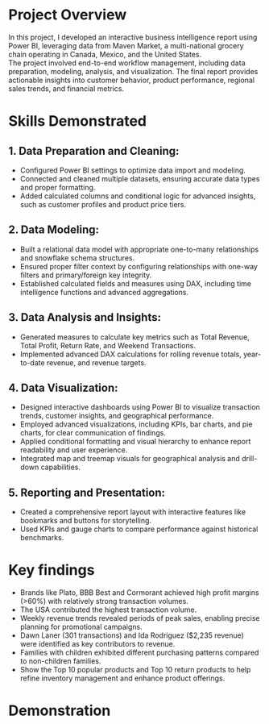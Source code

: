 # Project Overview
In this project, I developed an interactive business intelligence report using Power BI, leveraging data from Maven Market, a multi-national grocery chain operating in Canada, Mexico, and the United States. \
The project involved end-to-end workflow management, including data preparation, modeling, analysis, and visualization. The final report provides actionable insights into customer behavior, product performance, regional sales trends, and financial metrics.

# Skills Demonstrated
## 1. Data Preparation and Cleaning:
* Configured Power BI settings to optimize data import and modeling.
* Connected and cleaned multiple datasets, ensuring accurate data types and proper formatting.
* Added calculated columns and conditional logic for advanced insights, such as customer profiles and product price tiers.
## 2. Data Modeling:
* Built a relational data model with appropriate one-to-many relationships and snowflake schema structures.
* Ensured proper filter context by configuring relationships with one-way filters and primary/foreign key integrity.
* Established calculated fields and measures using DAX, including time intelligence functions and advanced aggregations.
## 3. Data Analysis and Insights:
* Generated measures to calculate key metrics such as Total Revenue, Total Profit, Return Rate, and Weekend Transactions.
* Implemented advanced DAX calculations for rolling revenue totals, year-to-date revenue, and revenue targets.
## 4. Data Visualization:
* Designed interactive dashboards using Power BI to visualize transaction trends, customer insights, and geographical performance.
* Employed advanced visualizations, including KPIs, bar charts, and pie charts, for clear communication of findings.
* Applied conditional formatting and visual hierarchy to enhance report readability and user experience.
* Integrated map and treemap visuals for geographical analysis and drill-down capabilities.
## 5. Reporting and Presentation:
* Created a comprehensive report layout with interactive features like bookmarks and buttons for storytelling.
* Used KPIs and gauge charts to compare performance against historical benchmarks.

# Key findings
* Brands like Plato, BBB Best and Cormorant achieved high profit margins (>60%) with relatively strong transaction volumes.
* The USA contributed the highest transaction volume.
* Weekly revenue trends revealed periods of peak sales, enabling precise planning for promotional campaigns.
* Dawn Laner (301 transactions) and Ida Rodriguez ($2,235 revenue) were identified as key contributors to revenue.
* Families with children exhibited different purchasing patterns compared to non-children families.
* Show the Top 10 popular products and Top 10 return products to help refine inventory management and enhance product offerings.

# Demonstration

